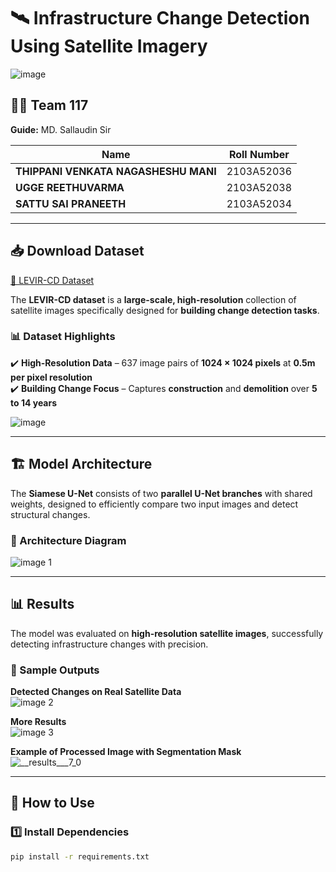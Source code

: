 # 🛰️ Infrastructure Change Detection Using Satellite Imagery  

![image](https://github.com/user-attachments/assets/06abad8b-4067-4b96-9f57-d21493aca918)  

## 👨‍💻 Team 117  
**Guide:** MD. Sallaudin Sir  

| Name | Roll Number |
|------|------------|
| **THIPPANI VENKATA NAGASHESHU MANI** | 2103A52036 |
| **UGGE REETHUVARMA** | 2103A52038 |
| **SATTU SAI PRANEETH** | 2103A52034 |

---

## 📥 Download Dataset  
[📌 LEVIR-CD Dataset](https://drive.google.com/drive/folders/18yRibtppG78SHVotjgCp-VFeC062oMW2?usp=drive_link)  

The **LEVIR-CD dataset** is a **large-scale, high-resolution** collection of satellite images specifically designed for **building change detection tasks**.  

### 📊 Dataset Highlights  
✔️ **High-Resolution Data** – 637 image pairs of **1024 × 1024 pixels** at **0.5m per pixel resolution**  
✔️ **Building Change Focus** – Captures **construction** and **demolition** over **5 to 14 years**  

![image](https://github.com/user-attachments/assets/e5c34116-ec38-4b82-9a6b-378afa0314ff)  

---

## 🏗️ Model Architecture  
The **Siamese U-Net** consists of two **parallel U-Net branches** with shared weights, designed to efficiently compare two input images and detect structural changes.  

### **🔹 Architecture Diagram**  
![image 1](https://github.com/user-attachments/assets/f4dcac64-52ef-4350-a0ec-a7f48b29493c)  

---

## 📊 Results  
The model was evaluated on **high-resolution satellite images**, successfully detecting infrastructure changes with precision.  

### **🔹 Sample Outputs**  
**Detected Changes on Real Satellite Data**  
![image 2](https://github.com/user-attachments/assets/af131de6-8e82-4379-b670-94af99715bd0)  

**More Results**  
![image 3](https://github.com/user-attachments/assets/36151e94-0fa4-438d-bf48-47d79ffc0bc3)  

**Example of Processed Image with Segmentation Mask**  
![__results___7_0](https://github.com/user-attachments/assets/464a104a-d7ef-4fa1-91fc-af97312433b4)  

---

## 🚀 How to Use  
### 1️⃣ Install Dependencies  
```bash
pip install -r requirements.txt
